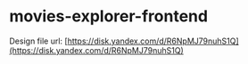 # movies-explorer-frontend

Design file url: [https://disk.yandex.com/d/R6NpMJ79nuhS1Q](https://disk.yandex.com/d/R6NpMJ79nuhS1Q)
